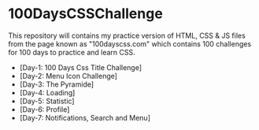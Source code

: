 # 100DaysCSSChallenge
This repository will contains my practice version of HTML, CSS &amp; JS files from the page known as "100dayscss.com"  which contains 100 challenges for 100 days to practice and learn CSS.

- [Day-1: 100 Days Css Title Challenge]
- [Day-2: Menu Icon Challenge]
- [Day-3: The Pyramide]
- [Day-4: Loading]
- [Day-5: Statistic]
- [Day-6: Profile]
- [Day-7: Notifications, Search and Menu]
